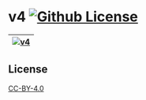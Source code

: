 v4 [![Github License](https://img.shields.io/github/license/setetres/v4.svg)](https://github.com/setetres/v4/blob/master/LICENSE)
==

| [![v4](https://setetres.s3.amazonaws.com/setetres.st/img/share-v4.png?v=1&raw=true)](http://v4.setetres.st) |
| ----------------------------------------------------------------------------------------------------------- |

License
-------

[CC-BY-4.0]

[http://v4.setetres.st]: http://v4.setetres.st
[CC-BY-4.0]: http://creativecommons.org/licenses/by/4.0
